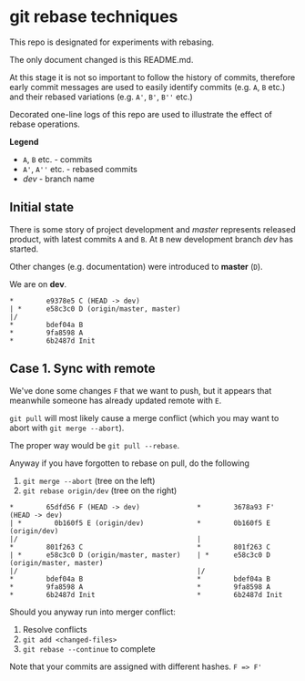 # git rebase techniques

This repo is designated for experiments with rebasing.

The only document changed is this README.md.

At this stage it is not so important to follow
the history of commits, therefore early commit messages
are used to easily identify commits (e.g. `A`, `B` etc.) 
and their rebased variations (e.g. `A'`, `B'`, `B''` etc.)

Decorated one-line logs of this repo are used to illustrate
the effect of rebase operations.

**Legend**
 * `A`, `B` etc. - commits
 * `A'`, `A''` etc. - rebased commits
 * _dev_ - branch name

## Initial state

There is some story of project development and _master_ represents
released product, with latest commits `A` and `B`. At `B` new development
branch _dev_ has started.

Other changes (e.g. documentation) were introduced to __master__ (`D`).

We are on __dev__.

```
*        e9378e5 C (HEAD -> dev)
| *      e58c3c0 D (origin/master, master)
|/  
*        bdef04a B
*        9fa8598 A
*        6b2487d Init
```

## Case 1. Sync with remote

We've done some changes `F` that we want to push, but it appears that
meanwhile someone has already updated remote with `E`.

`git pull` will most likely cause a merge conflict (which you may want to abort with `git merge --abort`).

The proper way would be `git pull --rebase`.

Anyway if you have forgotten to rebase on pull, do the following 
 1. `git merge --abort` (tree on the left)
 1. `git rebase origin/dev` (tree on the right)

```
*        65dfd56 F (HEAD -> dev)              *        3678a93 F' (HEAD -> dev)
| *        0b160f5 E (origin/dev)             *        0b160f5 E (origin/dev)
|/                                            |
*        801f263 C                            *        801f263 C
| *      e58c3c0 D (origin/master, master)    | *      e58c3c0 D (origin/master, master)
|/                                            |/  
*        bdef04a B                            *        bdef04a B
*        9fa8598 A                            *        9fa8598 A
*        6b2487d Init                         *        6b2487d Init
```

Should you anyway run into merger conflict:
 1. Resolve conflicts
 1. `git add <changed-files>`
 1. `git rebase --continue` to complete
 
Note that your commits are assigned with different hashes. `F => F'`
